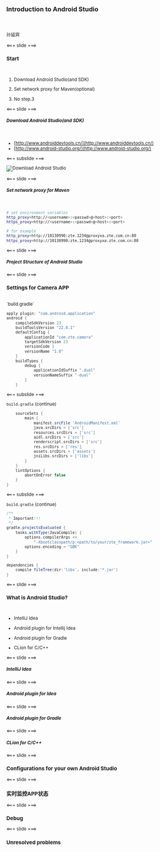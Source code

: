 ### Introduction to Android Studio
<br/>

<small>孙延宾</smal>

<=== slide ===>

### Start
<br/>

1. <p class="fragment">Download Android Studio(and SDK)</p>
1. <p class="fragment">Set network proxy for Maven(optional)</p>
1. <p class="fragment">No step.3</p>

<=== slide ===>

##### Download Android Studio(and SDK)
<br/>

- [http://www.androiddevtools.cn/](http://www.androiddevtools.cn/)
- [http://www.android-studio.org/](http://www.android-studio.org/)

<=== subslide ===>

![Download Android Studio](../slides/android-studio/android_studio_download.jpg)

<=== slide ===>

##### Set network proxy for Maven
<br/>

```bash
# set environment variables
http_proxy=http://<username>:<passwd>@<host>:<port>
https_proxy=http://<username>:<passwd>@<host>:<port>

# for example
http_proxy=http://10130990:zte.1234@proxyxa.zte.com.cn:80
https_proxy=http://10130990:zte.1234@proxyxa.zte.com.cn:80
```

<=== slide ===>

##### Project Structure of Android Studio


<=== slide ===>

### Settings for Camera APP
<br/>
`build.gradle`

```groovy
apply plugin: "com.android.application"
android {
    compileSdkVersion 23
    buildToolsVersion "22.0.1"
    defaultConfig {
        applicationId "com.zte.camera"
        targetSdkVersion 23
        versionCode 1
        versionName "1.0"
    }
    buildTypes {
        debug {
            applicationIdSuffix ".dual"
            versionNameSuffix "-dual"
        }
    }
```

<=== subslide ===>

`build.gradle` (continue)
```groovy
    sourceSets {
        main {
            manifest.srcFile 'AndroidManifest.xml'
            java.srcDirs = ['src']
            resources.srcDirs = ['src']
            aidl.srcDirs = ['src']
            renderscript.srcDirs = ['src']
            res.srcDirs = ['res']
            assets.srcDirs = ['assets']
            jniLibs.srcDirs = ['libs']
        }
    }
    lintOptions {
        abortOnError false
    }
}
```

<=== subslide ===>

`build.gradle` (continue)
```groovy
/**
 * Important!!!
 */
gradle.projectsEvaluated {
    tasks.withType(JavaCompile) {
        options.compilerArgs <<
			"-Xbootclasspath/p:<path/to/your/zte_framework.jar>"
        options.encoding = "GBK"
    }
}

dependencies {
    compile fileTree(dir:'libs', include:'*.jar')
}
```

<=== slide ===>

### What is Android Studio?
<br/>

- <p class="fragment">IntelliJ Idea</p>
- <p class="fragment">Android plugin for Intellij Idea</p>
- <p class="fragment">Android plugin for Gradle</p>
- <p class="fragment">CLion for C/C++</p>

<=== slide ===>

##### IntelliJ Idea

<=== slide ===>

##### Android plugin for Idea

<=== slide ===>

##### Android plugin for Gradle

<=== slide ===>

##### CLion for C/C++

<=== slide ===>

### Configurations for your own Android Studio

<=== slide ===>

### 实时监控APP状态

<=== slide ===>

### Debug

<=== slide ===>

### Unresolved problems

